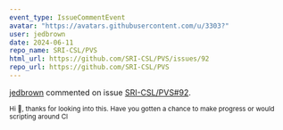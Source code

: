 ```yaml
---
event_type: IssueCommentEvent
avatar: "https://avatars.githubusercontent.com/u/3303?"
user: jedbrown
date: 2024-06-11
repo_name: SRI-CSL/PVS
html_url: https://github.com/SRI-CSL/PVS/issues/92
repo_url: https://github.com/SRI-CSL/PVS
---
```


<a href='https://github.com/jedbrown' target='_blank'>jedbrown</a> commented on issue <a href='https://github.com/SRI-CSL/PVS/issues/92' target='_blank'>SRI-CSL/PVS#92</a>.

<small>Hi :wave:, thanks for looking into this. Have you gotten a chance to make progress or would scripting around Cl